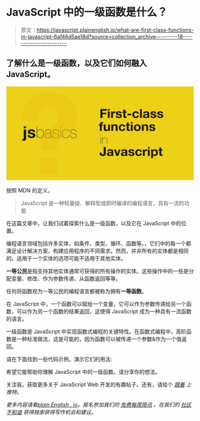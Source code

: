 # JavaScript 中的一级函数是什么？

> 原文：<https://javascript.plainenglish.io/what-are-first-class-functions-in-javascript-6af46d5ae18d?source=collection_archive---------18----------------------->

## 了解什么是一级函数，以及它们如何融入 JavaScript。

![](img/b51b6270f81e55e2c970cda41526e08a.png)

按照 MDN 的定义，

> JavaScript 是一种轻量级、解释型或即时编译的编程语言，具有一流的功能

在这篇文章中，让我们试着探索什么是一级函数，以及它在 JavaScript 中的位置。

编程语言领域包括许多实体，如条件、类型、循环、函数等。，它们中的每一个都满足设计解决方案、构建应用程序的不同需求。然而，并非所有的实体都是相同的。适用于一个实体的选项可能不适用于其他实体。

**一等公民**是指支持其他实体通常可获得的所有操作的实体。这些操作中的一些是分配变量、修改、作为参数传递、从函数返回等等。

任何将函数视为一等公民的编程语言都被称为拥有**一等函数**。

在 JavaScript 中，一个函数可以赋给一个变量，它可以作为参数传递给另一个函数，可以作为另一个函数的结果返回，这使得 JavaScript 成为一种具有一流函数的语言。

一级函数是 JavaScript 中实现函数式编程的关键特性。在函数式编程中，高阶函数是一种标准做法，这是可能的，因为函数可以被传递一个参数&作为一个值返回。

请在下面找到一些代码示例，演示它们的用法:

希望它能帮助你理解 JavaScript 中的一级函数。请分享你的想法。

关注我，获取更多关于 JavaScript Web 开发的有趣帖子。还有，请给个 [*跟着*](https://twitter.com/jsbasics_dev) *上推特。*

*更多内容请看*[*plain English . io*](http://plainenglish.io/)*。报名参加我们的* [*免费每周简讯*](http://newsletter.plainenglish.io/) *。在我们的* [*社区不和谐*](https://discord.gg/GtDtUAvyhW) *获得独家获得写作机会和建议。*